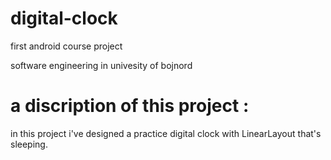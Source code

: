 # digital-clock

first android course project 

software engineering in univesity of bojnord

# a discription of this project : 

in this project i've designed a practice digital clock with LinearLayout that's sleeping.

